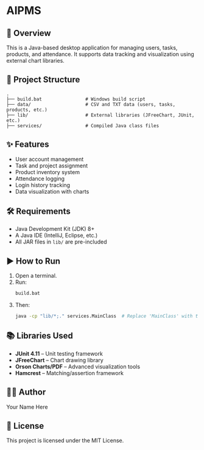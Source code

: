 # AIPMS

## 📌 Overview
This is a Java-based desktop application for managing users, tasks, products, and attendance. It supports data tracking and visualization using external chart libraries.

## 📁 Project Structure
```
.
├── build.bat                # Windows build script
├── data/                    # CSV and TXT data (users, tasks, products, etc.)
├── lib/                     # External libraries (JFreeChart, JUnit, etc.)
├── services/                # Compiled Java class files
```

## ✨ Features
- User account management
- Task and project assignment
- Product inventory system
- Attendance logging
- Login history tracking
- Data visualization with charts

## 🛠 Requirements
- Java Development Kit (JDK) 8+
- A Java IDE (IntelliJ, Eclipse, etc.)
- All JAR files in `lib/` are pre-included

## ▶️ How to Run
1. Open a terminal.
2. Run:
   ```bash
   build.bat
   ```
3. Then:
   ```bash
   java -cp "lib/*;." services.MainClass  # Replace 'MainClass' with the actual entry point
   ```

## 📚 Libraries Used
- **JUnit 4.11** – Unit testing framework
- **JFreeChart** – Chart drawing library
- **Orson Charts/PDF** – Advanced visualization tools
- **Hamcrest** – Matching/assertion framework

## 🧑‍💻 Author
Your Name Here

## 📄 License
This project is licensed under the MIT License.
